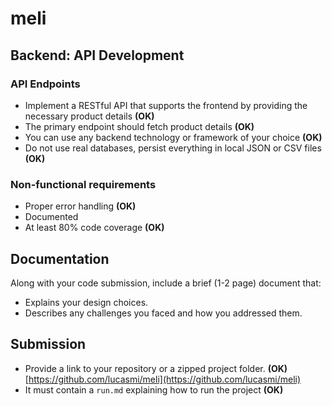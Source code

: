 # meli

## Backend: API Development

### API Endpoints

- Implement a RESTful API that supports the frontend by providing the necessary product details **(OK)**
- The primary endpoint should fetch product details **(OK)**
- You can use any backend technology or framework of your choice **(OK)**
- Do not use real databases, persist everything in local JSON or CSV files **(OK)**

### Non-functional requirements

- Proper error handling **(OK)**
- Documented
- At least 80% code coverage **(OK)**

## Documentation

Along with your code submission, include a brief (1-2 page) document that:

- Explains your design choices.
- Describes any challenges you faced and how you addressed them.

## Submission

- Provide a link to your repository or a zipped project folder. **(OK)**  
  [https://github.com/lucasmi/meli](https://github.com/lucasmi/meli)
- It must contain a `run.md` explaining how to run the project **(OK)**